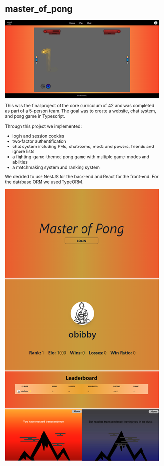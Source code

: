 # master_of_pong
![Screenshot showing the master of pong game, game in progress](https://github.com/De1iad/master_of_pong/blob/main/images/masterofpong.png)

This was the final project of the core curriculum of 42 and was completed as part of a 5-person team. The goal was to create a website, chat system, and pong game in Typescript.\
\
Through this project we implemented:
- login and session cookies
- two-factor authentification
- chat system including PMs, chatrooms, mods and powers, friends and ignore lists
- a fighting-game-themed pong game with multiple game-modes and abilities
- a matchmaking system and ranking system


We decided to use NestJS for the back-end and React for the front-end. For the database ORM we used TypeORM.

![Screenshot of login screen](https://github.com/De1iad/master_of_pong/blob/main/images/login.png)
![Screenshot of profile page](https://github.com/De1iad/master_of_pong/blob/main/images/profile.png)
![Screenshot of leaderboard](https://github.com/De1iad/master_of_pong/blob/main/images/leaders.png)
![Screenshot of victory and defeat screens](https://github.com/De1iad/master_of_pong/blob/main/images/vicdef.png)
